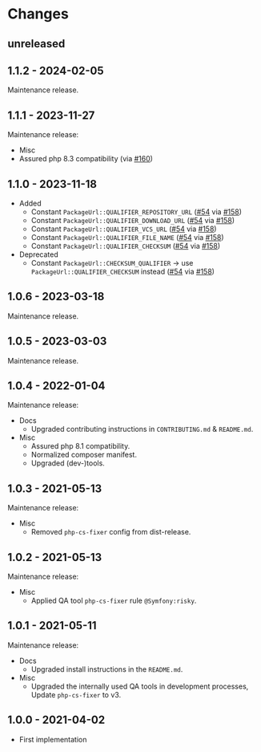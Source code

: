 # Changes

## unreleased

<!-- new unreleased items here -->

## 1.1.2 - 2024-02-05

Maintenance release.

## 1.1.1 - 2023-11-27

Maintenance release:

* Misc
 * Assured php 8.3 compatibility (via [#160])

[#160]: https://github.com/package-url/packageurl-php/pull/160

## 1.1.0 - 2023-11-18

* Added
  * Constant `PackageUrl::QUALIFIER_REPOSITORY_URL` ([#54] via [#158])
  * Constant `PackageUrl::QUALIFIER_DOWNLOAD_URL` ([#54] via [#158])
  * Constant `PackageUrl::QUALIFIER_VCS_URL` ([#54] via [#158])
  * Constant `PackageUrl::QUALIFIER_FILE_NAME` ([#54] via [#158])
  * Constant `PackageUrl::QUALIFIER_CHECKSUM` ([#54] via [#158])
* Deprecated
  * Constant `PackageUrl::CHECKSUM_QUALIFIER` -> use `PackageUrl::QUALIFIER_CHECKSUM` instead ([#54] via [#158])

[#54]: https://github.com/package-url/packageurl-php/issues/54
[#158]: https://github.com/package-url/packageurl-php/pull/158

## 1.0.6 - 2023-03-18

Maintenance release.

## 1.0.5 - 2023-03-03

Maintenance release.

## 1.0.4 - 2022-01-04

Maintenance release:

* Docs
  * Upgraded contributing instructions in `CONTRIBUTING.md` & `README.md`.
* Misc
  * Assured php 8.1 compatibility.
  * Normalized composer manifest. 
  * Upgraded (dev-)tools. 

## 1.0.3 - 2021-05-13

Maintenance release:

* Misc
  * Removed `php-cs-fixer` config from dist-release.

## 1.0.2 - 2021-05-13

Maintenance release:

* Misc
  * Applied QA tool `php-cs-fixer` rule `@Symfony:risky`.

## 1.0.1 - 2021-05-11

Maintenance release:

* Docs
  * Upgraded install instructions in the `README.md`.
* Misc
  * Upgraded the internally used QA tools in development processes,  
    Update `php-cs-fixer` to v3.

## 1.0.0 - 2021-04-02

* First implementation
